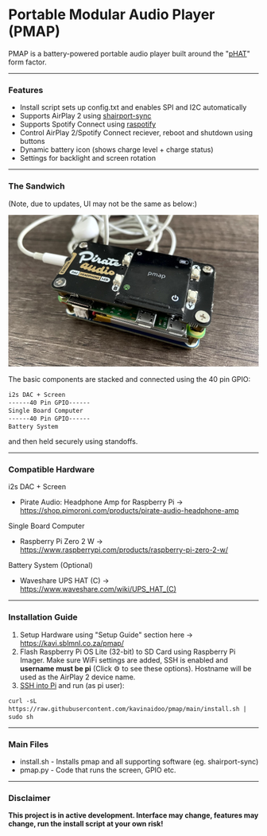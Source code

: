 # Portable Modular Audio Player (PMAP)

PMAP is a battery-powered portable audio player built around the "[pHAT](https://www.okdo.com/blog/your-guide-to-hats-and-phats/)" form factor.

---


### Features
* Install script sets up config.txt and enables SPI and I2C automatically
* Supports AirPlay 2 using [shairport-sync](https://github.com/mikebrady/shairport-sync)
* Supports Spotify Connect using [raspotify](https://github.com/dtcooper/raspotify)
* Control AirPlay 2/Spotify Connect reciever, reboot and shutdown using buttons
* Dynamic battery icon (shows charge level + charge status)
* Settings for backlight and screen rotation
---


### The Sandwich
(Note, due to updates, UI may not be the same as below:)

![pmap](pmap.jpg)

The basic components are stacked and connected using the 40 pin GPIO:
````
i2s DAC + Screen
------40 Pin GPIO------
Single Board Computer
------40 Pin GPIO------
Battery System
````
and then held securely using standoffs.

---


### Compatible Hardware
i2s DAC + Screen
* Pirate Audio: Headphone Amp for Raspberry Pi -> https://shop.pimoroni.com/products/pirate-audio-headphone-amp

Single Board Computer
* Raspberry Pi Zero 2 W -> https://www.raspberrypi.com/products/raspberry-pi-zero-2-w/

Battery System (Optional)
* Waveshare UPS HAT (C) -> https://www.waveshare.com/wiki/UPS_HAT_(C)

---

### Installation Guide
1. Setup Hardware using "Setup Guide" section here -> https://kavi.sblmnl.co.za/pmap/
2. Flash Raspberry Pi OS Lite (32-bit) to SD Card using Raspberry Pi Imager. Make sure WiFi settings are added, SSH is enabled and **username must be pi** (Click ⚙️ to see these options). Hostname will be used as the AirPlay 2 device name.
3. [SSH into Pi](https://www.raspberrypi.com/documentation/computers/remote-access.html#secure-shell-from-linux-or-mac-os) and run (as pi user):
````
curl -sL https://raw.githubusercontent.com/kavinaidoo/pmap/main/install.sh | sudo sh
````
---

### Main Files
* install.sh - Installs pmap and all supporting software (eg. shairport-sync)
* pmap.py - Code that runs the screen, GPIO etc.

---
### Disclaimer
**This project is in active development. Interface may change, features may change, run the install script at your own risk!**



